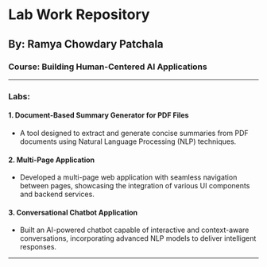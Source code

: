 # Lab Work Repository

## By: Ramya Chowdary Patchala

### Course: Building Human-Centered AI Applications

---

### Labs:

#### 1. **Document-Based Summary Generator for PDF Files**
   - A tool designed to extract and generate concise summaries from PDF documents using Natural Language Processing (NLP) techniques.

#### 2. **Multi-Page Application**
   - Developed a multi-page web application with seamless navigation between pages, showcasing the integration of various UI components and backend services.

#### 3. **Conversational Chatbot Application**
   - Built an AI-powered chatbot capable of interactive and context-aware conversations, incorporating advanced NLP models to deliver intelligent responses.

---

